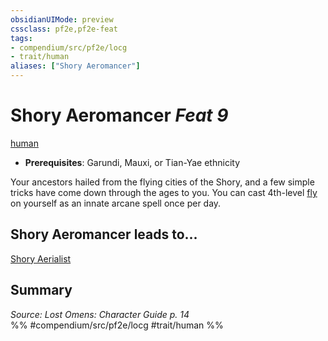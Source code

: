 ```yaml
---
obsidianUIMode: preview
cssclass: pf2e,pf2e-feat
tags:
- compendium/src/pf2e/locg
- trait/human
aliases: ["Shory Aeromancer"]
---
```

# Shory Aeromancer  *Feat 9*  
[human](../../rules/traits/human.md)  

- **Prerequisites**: Garundi, Mauxi, or Tian-Yae ethnicity

Your ancestors hailed from the flying cities of the Shory, and a few simple tricks have come down through the ages to you. You can cast 4th-level [fly](../spells/fly.md) on yourself as an innate arcane spell once per day.

## Shory Aeromancer leads to...

[Shory Aerialist](shory-aerialist-locg.md)

## Summary

*Source: Lost Omens: Character Guide p. 14*  
%% #compendium/src/pf2e/locg #trait/human %%